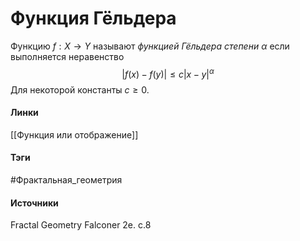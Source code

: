 # Функция Гёльдера
Функцию $f:X\to Y$ называют *функцией Гёльдера степени $\alpha$* если выполняется неравенство
$$
|f(x)-f(y)|\le c|x-y|^{\alpha}
$$
Для некоторой константы $c\ge0$.
#### Линки
 [[Функция или отображение]]
#### Тэги
 #Фрактальная_геометрия
#### Источники
 Fractal Geometry Falconer 2e. c.8